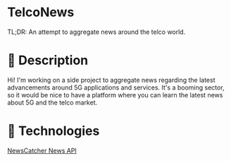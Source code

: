 # TelcoNews
TL;DR: An attempt to aggregate news around the telco world.

# 🎯 Description

Hi! I'm working on a side project to aggregate news regarding the latest advancements around 5G applications and services. It's a booming sector, so it would be nice to have a platform where you can learn the latest news about 5G and the telco market.

# 🚀 Technologies

[NewsCatcher News API](https://www.newscatcherapi.com/)
